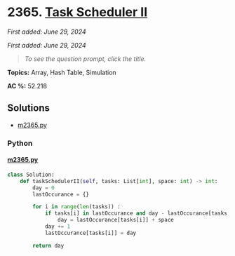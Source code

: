 # 2365. [Task Scheduler II](<https://leetcode.com/problems/task-scheduler-ii>)

*First added: June 29, 2024*

*First added: June 29, 2024*


> *To see the question prompt, click the title.*

**Topics:** Array, Hash Table, Simulation

**AC %:** 52.218


## Solutions

- [m2365.py](<../my-submissions/m2365.py>)
### Python
#### [m2365.py](<../my-submissions/m2365.py>)
```Python
class Solution:
    def taskSchedulerII(self, tasks: List[int], space: int) -> int:
        day = 0
        lastOccurance = {}

        for i in range(len(tasks)) :
            if tasks[i] in lastOccurance and day - lastOccurance[tasks[i]] < space :
                day = lastOccurance[tasks[i]] + space
            day += 1
            lastOccurance[tasks[i]] = day

        return day
```

